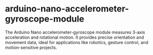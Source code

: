 # arduino-nano-accelerometer-gyroscope-module
The Arduino Nano accelerometer-gyroscope module measures 3-axis acceleration and rotational motion. It provides precise orientation and movement data, ideal for applications like robotics, gesture control, and motion-sensitive projects.
